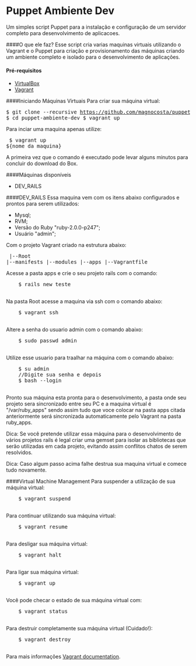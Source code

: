 Puppet Ambiente Dev
===================
Um simples script Puppet para a instalação e configuração de um servidor completo para desenvolvimento de aplicacoes.

####O que ele faz?
  Esse script cria varias maquinas virtuais utilizando o Vagrant e o Puppet para criação e provisionamento das máquinas criando um ambiente completo e isolado para o desenvolvimento de aplicações.

#### Pré-requisitos

* [VirtualBox](https://www.virtualbox.org)
* [Vagrant](http://vagrantup.com)

####Iniciando Máquinas Virtuais
  Para criar sua máquina virtual:
    <pre>
      $ git clone --recursive https://github.com/magnocosta/puppet-ambiente-dev
      $ cd puppet-ambiente-dev
      $ vagrant up
    </pre>
    
  Para inciar uma maquina apenas utilize:
    <pre>
      $ vagrant up ${nome_da_maquina}
    </pre>
    
  A primeira vez que o comando é executado pode levar alguns minutos para concluir do download do Box.

####Máquinas disponíveis
  * DEV_RAILS

####DEV_RAILS
  Essa maquina vem com os itens abaixo configurados e prontos para serem utilizados:
  
  * Mysql;
  * RVM;
  * Versão do Ruby "ruby-2.0.0-p247";
  * Usuário "admin";
  
  Com o projeto Vagrant criado na estrutura abaixo:
    <pre>
      |--Root
        |--manifests
        |--modules
        |--apps
        |--Vagrantfile
    </pre>

  Acesse a pasta apps e crie o seu projeto rails com o comando:
  <pre>
    $ rails new teste
  </pre>
  
  Na pasta Root acesse a maquina via ssh com o comando abaixo:
  <pre>
    $ vagrant ssh
  </pre>
  
  Altere a senha do usuario admin com o comando abaixo:
  <pre>
    $ sudo passwd admin
  </pre>

  Utilize esse usuario para traalhar na máquina com o comando abaixo:
  <pre>
    $ su admin
    //Digite sua senha e depois
    $ bash --login
  </pre>
  
  Pronto sua máquina esta pronta para o desenvolvimento, a pasta onde seu projeto sera sincronizado entre seu PC e a maquina virtual é "/var/ruby_apps" sendo assim tudo que voce colocar na pasta apps citada anteriormente será sincronizada automaticamente pelo Vagrant na pasta ruby_apps.
  
  Dica: Se você pretende utilizar essa máquina para o desenvolvimento de vários projetos rails é legal criar uma gemset para isolar as bibliotecas que serão utilizadas em cada projeto, evitando assim conflitos chatos de serem resolvidos. 
  
  Dica: Caso algum passo acima falhe destrua sua maquina virtual e comece tudo novamente.
  
  
####Virtual Machine Management
  Para suspender a utilização de sua máquina virtual:
  <pre>
    $ vagrant suspend
  </pre>
  
  Para continuar utilizando sua máquina virtual:
  <pre>
    $ vagrant resume
  </pre>
  
  Para desligar sua máquina virtual:
  <pre>
    $ vagrant halt
  </pre>
  
  Para ligar sua máquina virtual:
  <pre>
    $ vagrant up
  </pre>

  Você pode checar o estado de sua máquina virtual com:
  <pre>
    $ vagrant status
  </pre>
  
  Para destruir completamente sua máquina virtual (Cuidado!):
  <pre>
    $ vagrant destroy
  </pre>
  
  Para mais informações [Vagrant documentation](http://vagrantup.com/v1/docs/index.html).

